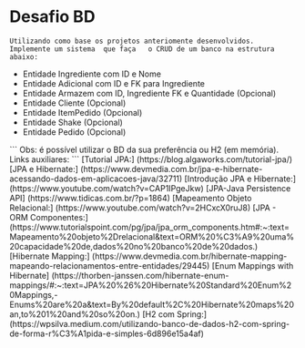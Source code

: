 # Desafio BD

```
Utilizando como base os projetos anteriomente desenvolvidos. 
Implemente um sistema  que faça   o CRUD de um banco na estrutura abaixo:
```
<ul>
<li>Entidade Ingrediente com ID e Nome</li>
<li>Entidade Adicional com ID e FK para Ingrediente </li> 
<li>Entidade Armazem com ID, Ingrediente FK e Quantidade (Opcional)</li>
<li>Entidade Cliente (Opcional) </li>
<li>Entidade ItemPedido (Opcional) </li>
<li>Entidade Shake (Opcional)</li>
<li>Entidade Pedido (Opcional)</li>
</ul>
```
Obs: é possível utilizar o BD da sua preferência ou H2 (em memória).
Links auxiliares:
```
[Tutorial JPA:] (https://blog.algaworks.com/tutorial-jpa/)
[JPA e Hibernate:] (https://www.devmedia.com.br/jpa-e-hibernate-acessando-dados-em-aplicacoes-java/32711)
[Introdução JPA e Hibernate:] (https://www.youtube.com/watch?v=CAP1IPgeJkw)
[JPA-Java Persistence API] (https://www.tidicas.com.br/?p=1864)
[Mapeamento Objeto Relacional:] (https://www.youtube.com/watch?v=2HCxcX0ruJ8)
[JPA - ORM Componentes:] (https://www.tutorialspoint.com/pg/jpa/jpa_orm_components.htm#:~:text=Mapeamento%20objeto%2Drelacional&text=ORM%20%C3%A9%20uma%20capacidade%20de,dados%20no%20banco%20de%20dados.)
[Hibernate Mapping:] (https://www.devmedia.com.br/hibernate-mapping-mapeando-relacionamentos-entre-entidades/29445)
[Enum Mappings with Hibernate] (https://thorben-janssen.com/hibernate-enum-mappings/#:~:text=JPA%20%26%20Hibernate%20Standard%20Enum%20Mappings,-Enums%20are%20a&text=By%20default%2C%20Hibernate%20maps%20an,to%201%20and%20so%20on.)
[H2 com Spring:] (https://wpsilva.medium.com/utilizando-banco-de-dados-h2-com-spring-de-forma-r%C3%A1pida-e-simples-6d896e15a4af)

